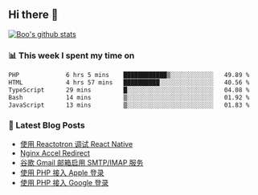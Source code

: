 ## Hi there 👋

[![Boo's github stats](https://github-readme-stats.vercel.app/api?username=0xAiKang)](https://github.com/anuraghazra/github-readme-stats)

<!-- [![Most Used Langs](https://github-readme-stats.vercel.app/api/top-langs/?username=0xAiKang)](https://github.com/anuraghazra/github-readme-stats) -->

### 📊 This week I spent my time on
<!--START_SECTION:waka-->

```txt
PHP             6 hrs 5 mins    ████████████▒░░░░░░░░░░░░   49.89 %
HTML            4 hrs 57 mins   ██████████░░░░░░░░░░░░░░░   40.56 %
TypeScript      29 mins         █░░░░░░░░░░░░░░░░░░░░░░░░   04.08 %
Bash            14 mins         ▒░░░░░░░░░░░░░░░░░░░░░░░░   01.92 %
JavaScript      13 mins         ▒░░░░░░░░░░░░░░░░░░░░░░░░   01.83 %
```

<!--END_SECTION:waka-->

### 📕 Latest Blog Posts
<!-- BLOG-POST-LIST:START -->
- [使用 Reactotron 调试 React Native](https://www.0x2beace.com/debug-react-native-using-reactotron/)
- [Nginx Accel Redirect](https://www.0x2beace.com/nginx-accel-redirect/)
- [谷歌 Gmail 邮箱启用 SMTP/IMAP 服务](https://www.0x2beace.com/enable-smtp-imap-service-in-google-gmail-mailbox/)
- [使用 PHP 接入 Apple 登录](https://www.0x2beace.com/sign-in-with-apple/)
- [使用 PHP 接入 Google 登录](https://www.0x2beace.com/sign-in-with-google/)
<!-- BLOG-POST-LIST:END -->

